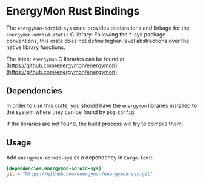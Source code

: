 # EnergyMon Rust Bindings

The `energymon-odroid-sys` crate provides declarations and linkage for the
`energymon-odroid-static` C library.
Following the *-sys package conventions, this crate does not define
higher-level abstractions over the native library functions.

The latest `energymon` C libraries can be found at
[https://github.com/energymon/energymon](https://github.com/energymon/energymon).

## Dependencies

In order to use this crate, you should have the `energymon` libraries
installed to the system where they can be found by `pkg-config`.

If the libraries are not found, the build process will try to compile them.

## Usage
Add `energymon-odroid-sys` as a dependency in `Cargo.toml`:

```toml
[dependencies.energymon-odroid-sys]
git = "https://github.com/energymon/energymon-sys.git"
```
